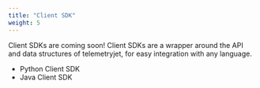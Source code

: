 ```yaml
---
title: "Client SDK"
weight: 5
---
```


Client SDKs are coming soon! Client SDKs are a wrapper around the API
and data structures of telemetryjet, for easy integration with any language.
- Python Client SDK
- Java Client SDK